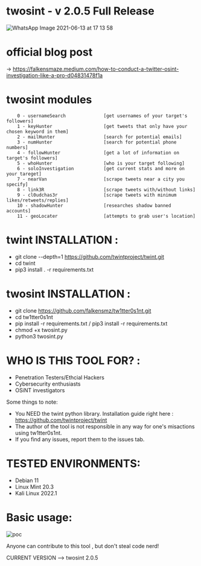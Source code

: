 # twosint - v 2.0.5 Full Release

![WhatsApp Image 2021-06-13 at 17 13 58](https://user-images.githubusercontent.com/83426553/121810787-d1007580-cc6a-11eb-9319-330e9a5e2068.jpeg)

# official blog post

-> https://falkensmaze.medium.com/how-to-conduct-a-twitter-osint-investigation-like-a-pro-d04831478f1a

# twosint modules

        0 - usernameSearch              [get usernames of your target's followers]
        1 - keyHunter                   [get tweets that only have your chosen keyword in them]
        2 - mailHunter                  [search for potential emails]
        3 - numHunter                   [search for potential phone numbers]
        4 - followHunter                [get a lot of information on target's followers]
        5 - whoHunter                   [who is your target following]
        6 - soloInvestigation           [get current stats and more on your tareget]
        7 - nearVan                     [scrape tweets near a city you specify]
        8 - link3R                      [scrape tweets with/without links]
        9 - cl0udchas3r                 [scrape tweets with minimum likes/retweets/replies]
        10 - shadowHunter               [researches shadow banned accounts]
        11 - geoLocater                 [attempts to grab user's location]

# twint INSTALLATION :

  - git clone --depth=1 https://github.com/twintproject/twint.git
  - cd twint
  - pip3 install . -r requirements.txt

# twosint INSTALLATION :
  - git clone https://github.com/falkensmz/tw1tter0s1nt.git
  - cd tw1tter0s1nt
  - pip install -r requirements.txt / pip3 install -r requirements.txt
  - chmod +x twosint.py
  - python3 twosint.py

# WHO IS THIS TOOL FOR? : 
 - Penetration Testers/Ethcial Hackers
 - Cybersecurity enthusiasts
 - OSiNT investigators

 Some things to note:
 - You NEED the twint python library. Installation guide right here : https://github.com/twintproject/twint
 - The author of the tool is not responsible in any way for one's misactions using tw1tter0s1nt.
 - If you find any issues, report them to the issues tab.

# TESTED ENVIRONMENTS:
 - Debian 11
 - Linux Mint 20.3
 - Kali Linux 2022.1


# Basic usage:

![poc](https://user-images.githubusercontent.com/83426553/155023504-5345f558-40ec-4e2c-96d9-b5a18a177394.png)


Anyone can contribute to this tool , but don't steal code nerd!

CURRENT VERSION --> twosint 2.0.5 


